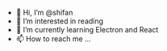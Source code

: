 - 👋 Hi, I’m @shifan
- 👀 I’m interested in reading
- 🌱 I’m currently learning Electron and React
- 📫 How to reach me ...
